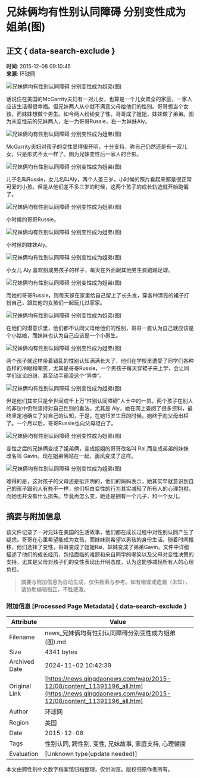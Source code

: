 # 兄妹俩均有性别认同障碍 分别变性成为姐弟(图)

## 正文 { data-search-exclude }


**时间**: 2015-12-08 09:10:45  
**来源**: 环球网

![兄妹俩均有性别认同障碍 分别变性成为姐弟(图)](../../../images/attachement/png/site1/20151208/ec55f9c0c40f17d071ff31_small.png)

话说住在美国的McGarrity夫妇有一对儿女，也算是一个儿女双全的家庭，一家人应该生活得很幸福。但兄妹两人从小就不满意父母给他们的性别。哥哥想当个女孩，而妹妹想做个男生。如今两人纷纷变了性，哥哥成了姐姐，妹妹做了弟弟。图为未变性前的兄妹两人，左一为哥哥Russie，右一为妹妹Aly。

![兄妹俩均有性别认同障碍 分别变性成为姐弟(图)](../../../images/attachement/png/site1/20151208/ec55f9c0c40f17d071ff32_small.png)

McGarrity夫妇对孩子的变性显得很开明，十分支持，称自己仍然还是有一双儿女，只是形式不太一样了。图为兄妹变性后一家人的合影。

![兄妹俩均有性别认同障碍 分别变性成为姐弟(图)](../../../images/attachement/jpg/site1/20151208/ec55f9c0c40f17d071ff33_small.jpg)

儿子名叫Russie，女儿名叫Aly，两个人差三岁，小时候的照片看起来都是很正常可爱的小孩。但是从他们差不多三岁的时候，这两个孩子的成长轨迹就开始跑偏了。

![兄妹俩均有性别认同障碍 分别变性成为姐弟(图)](../../../images/attachement/png/site1/20151208/ec55f9c0c40f17d071ff34_small.png)

小时候的哥哥Russie。

![兄妹俩均有性别认同障碍 分别变性成为姐弟(图)](../../../images/attachement/png/site1/20151208/ec55f9c0c40f17d071ff35_small.png)

小时候的妹妹Aly。

![兄妹俩均有性别认同障碍 分别变性成为姐弟(图)](../../../images/attachement/png/site1/20151208/ec55f9c0c40f17d071ff36_small.png)

小女儿 Aly 喜欢扮成男孩子的样子，每天在外面跟其他男生疯跑踢足球。

![兄妹俩均有性别认同障碍 分别变性成为姐弟(图)](../../../images/attachement/png/site1/20151208/ec55f9c0c40f17d071ff37_small.png)

而她的哥哥Russie，则每天躲在家里给自己留上了长头发，穿各种漂亮的裙子打扮自己，跟其他的女孩们一起玩儿过家家。

![兄妹俩均有性别认同障碍 分别变性成为姐弟(图)](../../../images/attachement/png/site1/20151208/ec55f9c0c40f17d071ff38_small.png)

在他们的潜意识里，他们都不认同父母给他们的性别，哥哥一直认为自己就应该是个小姑娘，而妹妹也认为自己应该是一个小男生。

![兄妹俩均有性别认同障碍 分别变性成为姐弟(图)](../../../images/attachement/png/site1/20151208/ec55f9c0c40f17d071ff39_small.png)

两个孩子就这样带着错乱的性别认知满满长大了，他们在学校里遭受了同学们各种各样的冷眼和嘲笑，尤其是哥哥Russie，一个男孩子每天穿裙子来上学，会让同学们议论纷纷，甚至动手霸凌这个“异类”。

![兄妹俩均有性别认同障碍 分别变性成为姐弟(图)](../../../images/attachement/png/site1/20151208/ec55f9c0c40f17d071ff3a_small.png)

但是他们其实只是全世间成千上万“性别认同障碍”人士中的一员。两个孩子在别人的非议中仍然坚持对自己性别的看法，尤其是 Aly，她在网上查阅了很多资料，最终坚定地确立了对自己的认知，于是，在她15岁生日的时候，她终于向父母出柜了。一个月以后，哥哥Russie也向父母坦白了。

![兄妹俩均有性别认同障碍 分别变性成为姐弟(图)](../../../images/attachement/png/site1/20151208/ec55f9c0c40f17d071ff3b_small.png)

变性之后的兄妹俩变成了姐弟俩，变成姐姐的哥哥改名叫 Rai,而变成弟弟的妹妹改名叫 Gavin。现在姐弟俩站在一起，画风变成了这样。

![兄妹俩均有性别认同障碍 分别变性成为姐弟(图)](../../../images/attachement/png/site1/20151208/ec55f9c0c40f17d071ff3c_small.png)

难得的是，这对孩子的父母还是挺开明的，他们的妈妈表示，她其实早就意识到自己的孩子跟别人有些不一样，他们坦白变性的行为其实减轻了所有人的心理包袱，而她也并没有什么损失。毕竟再怎么变，她还是拥有一个儿子，和一个女儿。
<!-- tcd_original_link https://news.qingdaonews.com/wap/2015-12/08/content_11391196_all.htm -->
## 摘要与附加信息

<!-- tcd_abstract -->
该文件记录了一对兄妹在美国的生活故事，他们都在成长过程中对性别认同产生了疑虑。哥哥在心里希望能成为女孩，而妹妹则希望以男孩的身份生活。随着时间推移，他们选择了变性，哥哥变成了姐姐Rai，妹妹变成了弟弟Gavin。文件中详细描述了他们的成长经历，包括面临的难题和来自同学的嘲笑以及父母对变性决策的支持。尤其是父母对孩子们的变性表现出开明态度，认为这能够减轻所有人的心理负担。
<!-- tcd_abstract_end -->

> 摘要与附加信息为自动生成，仅供检索与参考。如有错误或遗漏（未知），请协助编辑指正，不胜感激。

### 附加信息 [Processed Page Metadata] { data-search-exclude }

| Attribute       | Value                                  |
|-----------------|----------------------------------------|
| Filename        | news_兄妹俩均有性别认同障碍分别变性成为姐弟(图).md                             |
| Size            | 4341 bytes                           |
| Archived Date   | 2024-11-02 10:42:39                             |
| Original Link   | [https://news.qingdaonews.com/wap/2015-12/08/content_11391196_all.htm](https://news.qingdaonews.com/wap/2015-12/08/content_11391196_all.htm)                       |
| Author          | 环球网                               |
| Region          | 美国                               |
| Date            | 2015-12-08                                 |
| Tags            | 性别认同, 跨性别, 变性, 兄妹故事, 家庭支持, 心理健康                                 |
| Evaluation            | [Unknown type(update needed)]                                 |
<!-- tcd_table_end -->

本文由跨性别中文数字档案馆归档整理，仅供浏览。版权归原作者所有。
